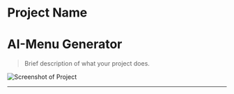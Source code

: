 
# Project Name
# AI-Menu Generator

> Brief description of what your project does. 

![Screenshot of Project]('./src/client/assets/1.png')

---